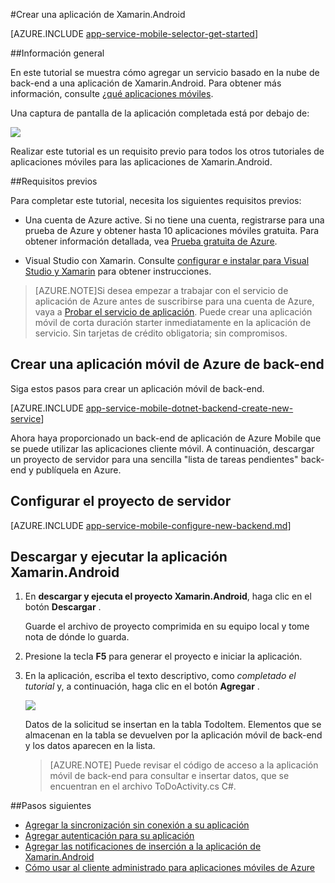 <properties
    pageTitle="Introducción a Azure aplicaciones móviles para Xamarin.Android"
    description="Siga este tutorial para empezar a usar aplicaciones de Azure Mobile para el desarrollo de Xamarin Android"
    services="app-service\mobile"
    documentationCenter="xamarin"
    authors="adrianhall"
    manager="erikre"
    editor="" />

<tags
    ms.service="app-service-mobile"
    ms.workload="mobile"
    ms.tgt_pltfrm="mobile-xamarin-android"
    ms.devlang="dotnet"
    ms.topic="hero-article"
    ms.date="10/01/2016"
    ms.author="adrianha" />

#<a name="create-a-xamarinandroid-app"></a>Crear una aplicación de Xamarin.Android

[AZURE.INCLUDE [app-service-mobile-selector-get-started](../../includes/app-service-mobile-selector-get-started.md)]

##<a name="overview"></a>Información general

En este tutorial se muestra cómo agregar un servicio basado en la nube de back-end a una aplicación de Xamarin.Android. Para obtener más información, consulte [¿qué aplicaciones móviles](app-service-mobile-value-prop.md).

Una captura de pantalla de la aplicación completada está por debajo de:

![][0]

Realizar este tutorial es un requisito previo para todos los otros tutoriales de aplicaciones móviles para las aplicaciones de Xamarin.Android.

##<a name="prerequisites"></a>Requisitos previos

Para completar este tutorial, necesita los siguientes requisitos previos:

* Una cuenta de Azure active. Si no tiene una cuenta, registrarse para una prueba de Azure y obtener hasta 10 aplicaciones móviles gratuita. Para obtener información detallada, vea [Prueba gratuita de Azure](https://azure.microsoft.com/pricing/free-trial/).

* Visual Studio con Xamarin. Consulte [configurar e instalar para Visual Studio y Xamarin](https://msdn.microsoft.com/library/mt613162.aspx) para obtener instrucciones.

>[AZURE.NOTE]Si desea empezar a trabajar con el servicio de aplicación de Azure antes de suscribirse para una cuenta de Azure, vaya a [Probar el servicio de aplicación](https://tryappservice.azure.com/?appServiceName=mobile).  Puede crear una aplicación móvil de corta duración starter inmediatamente en la aplicación de servicio. Sin tarjetas de crédito obligatoria; sin compromisos.

## <a name="create-an-azure-mobile-app-backend"></a>Crear una aplicación móvil de Azure de back-end

Siga estos pasos para crear un aplicación móvil de back-end.

[AZURE.INCLUDE [app-service-mobile-dotnet-backend-create-new-service](../../includes/app-service-mobile-dotnet-backend-create-new-service.md)]

Ahora haya proporcionado un back-end de aplicación de Azure Mobile que se puede utilizar las aplicaciones cliente móvil. A continuación, descargar un proyecto de servidor para una sencilla "lista de tareas pendientes" back-end y publíquela en Azure.

## <a name="configure-the-server-project"></a>Configurar el proyecto de servidor

[AZURE.INCLUDE [app-service-mobile-configure-new-backend.md](../../includes/app-service-mobile-configure-new-backend.md)]

## <a name="download-and-run-the-xamarinandroid-app"></a>Descargar y ejecutar la aplicación Xamarin.Android

1. En **descargar y ejecuta el proyecto Xamarin.Android**, haga clic en el botón **Descargar** .

    Guarde el archivo de proyecto comprimida en su equipo local y tome nota de dónde lo guarda.

2. Presione la tecla **F5** para generar el proyecto e iniciar la aplicación.

3. En la aplicación, escriba el texto descriptivo, como _completado el tutorial_ y, a continuación, haga clic en el botón **Agregar** .

    ![][10]

    Datos de la solicitud se insertan en la tabla TodoItem. Elementos que se almacenan en la tabla se devuelven por la aplicación móvil de back-end y los datos aparecen en la lista.

    > [AZURE.NOTE] Puede revisar el código de acceso a la aplicación móvil de back-end para consultar e insertar datos, que se encuentran en el archivo ToDoActivity.cs C#.

##<a name="next-steps"></a>Pasos siguientes

* [Agregar la sincronización sin conexión a su aplicación](app-service-mobile-xamarin-android-get-started-offline-data.md)
* [Agregar autenticación para su aplicación](app-service-mobile-xamarin-android-get-started-users.md)
* [Agregar las notificaciones de inserción a la aplicación de Xamarin.Android](app-service-mobile-xamarin-android-get-started-push.md)
* [Cómo usar al cliente administrado para aplicaciones móviles de Azure](app-service-mobile-dotnet-how-to-use-client-library.md)


<!-- Images. -->
[0]: ./media/app-service-mobile-xamarin-android-get-started/mobile-quickstart-completed-android.png
[6]: ./media/app-service-mobile-xamarin-android-get-started/mobile-portal-quickstart-xamarin.png
[8]: ./media/app-service-mobile-xamarin-android-get-started/mobile-xamarin-project-android-vs.png
[9]: ./media/app-service-mobile-xamarin-android-get-started/mobile-xamarin-project-android-xs.png
[10]: ./media/app-service-mobile-xamarin-android-get-started/mobile-quickstart-startup-android.png

<!-- URLs. -->
[Azure Portal]: https://azure.portal.com/
[Visual Studio]: https://go.microsoft.com/fwLink/p/?LinkID=534203
